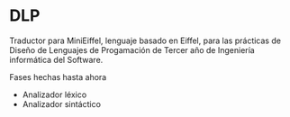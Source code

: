 # DLP

Traductor para MiniEiffel, lenguaje basado en Eiffel, para las prácticas de Diseño de Lenguajes de Progamación de Tercer año de Ingeniería informática del Software.

Fases hechas hasta ahora

- Analizador léxico
- Analizador sintáctico
